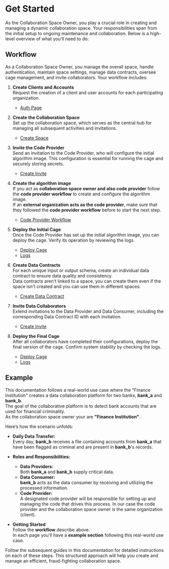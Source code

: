 # Get Started

As the Collaboration Space Owner, you play a crucial role in creating and managing a dynamic collaboration space. Your responsibilities span from the initial setup to ongoing maintenance and collaboration. Below is a high-level overview of what you’ll need to do:

## Workflow

As a Collaboration Space Owner, you manage the overall space, handle authentication, maintain space settings, manage data contracts, oversee cage management, and invite collaborators. Your workflow includes:

1. **Create Clients and Accounts**  
   Request the creation of a client and user accounts for each participating organization.  
   - [Auth Page](/docs/user-manual/collaboration-space-owner/auth)
  
2. **Create the Collaboration Space**  
   Set up the collaboration space, which serves as the central hub for managing all subsequent activities and invitations.  
   - [Create Space](/docs/user-manual/collaboration-space-owner/space-management/create-space)
  
3. **Invite the Code Provider**  
   Send an invitation to the Code Provider, who will configure the initial algorithm image. This configuration is essential for running the cage and securely storing secrets.  
   - [Create Invite](/docs/user-manual/collaboration-space-owner/invite-collaborator/create-invite)

5. **Create the algorithm image**  
    If you act as **collaboration space owner and also code provider** follow the **code provider workflow** to create and configure the algorithm image.  
    If an **external organization acts as the code provider**, make sure that they followed the **code provider workflow** before to start the next step.
    - [Code Provider Workflow](/docs/user-manual/code-provider/intro)

6. **Deploy the Initial Cage**  
   Once the Code Provider has set up the initial algorithm image, you can deploy the cage. Verify its operation by reviewing the logs.  
   - [Deploy Cage](/docs/user-manual/collaboration-space-owner/cage-management/deploy-cage)  
   - [Logs](/docs/user-manual/collaboration-space-owner/cage-management/logs)
  
7. **Create Data Contracts**  
   For each unique input or output schema, create an individual data contract to ensure data quality and consistency.  
   Data contracts aren't linked to a space, you can create them even if the space isn't created and you can use them in different spaces.
   - [Create Data Contract](/docs/user-manual/collaboration-space-owner/data-contract-management/create-data-contract)
  
8. **Invite Data Collaborators**  
   Extend invitations to the Data Provider and Data Consumer, including the corresponding Data Contract ID with each invitation.  
   - [Create Invite](/docs/user-manual/collaboration-space-owner/invite-collaborator/create-invite)
  
9. **Deploy the Final Cage**  
   After all collaborators have completed their configurations, deploy the final version of the cage. Confirm system stability by checking the logs.  
   - [Deploy Cage](/docs/user-manual/collaboration-space-owner/cage-management/deploy-cage)  
   - [Logs](/docs/user-manual/collaboration-space-owner/cage-management/logs)


## Example

This documentation follows a real-world use case where the "Finance Institution" creates a data collaboration platform for two banks, **bank_a** and **bank_b**.  
The goal of the collaborative platform is to detect bank accounts that are used for financial criminality.  
As the collaboration space owner your are **"Finance Institution"**.

Here’s how the scenario unfolds:

- **Daily Data Transfer:**  
  Every day, **bank_b** receives a file containing accounts from **bank_a** that have been flagged as criminal and are present in **bank_b**'s records.

- **Roles and Responsibilities:**  
  - **Data Providers:**  
    Both **bank_a** and **bank_b** supply critical data.
  - **Data Consumer:**  
    **bank_b** acts as the data consumer by receiving and utilizing the processed information.
  - **Code Provider:**  
    A designated code provider will be responsible for setting up and managing the code that drives this process.
    In our case the code provider and the collaboration space owner is the same organization (client).

- **Getting Started**  
  Follow the **workflow** describe above.  
  In each page you'll have a **example section** following this real-world use case.
     
Follow the subsequent guides in this documentation for detailed instructions on each of these steps. This structured approach will help you create and manage an efficient, fraud-fighting collaboration space.
